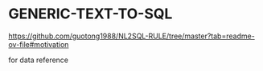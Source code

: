 # GENERIC-TEXT-TO-SQL

https://github.com/guotong1988/NL2SQL-RULE/tree/master?tab=readme-ov-file#motivation

for data reference
